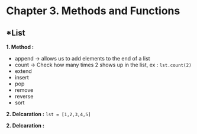 # Chapter **3.**  Methods and Functions

## ***List**

**1. Method :**
 * append -> allows us to add elements to the end of a list
 * count  -> Check how many times 2 shows up in the list, ex : `lst.count(2)`
 * extend
 * insert
 * pop
 * remove
 * reverse
 * sort
 
**2. Delcaration :** `lst = [1,2,3,4,5]`

**2. Delcaration :**

